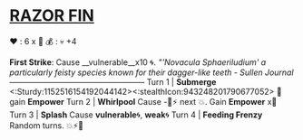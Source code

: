# [__**RAZOR FIN**__](<https://www.youtube.com/watch?v=8rx6wtvu-LM>)
❤️ : 6 x 👥
💰 : :skull:  +4

**First Strike**: Cause __vulnerable__x10 🌀.
*"'Novacula Sphaeriludium' a particularly feisty species known for their dagger-like teeth - Sullen Journal*
—————————————————
Turn 1  | **Submerge** <:Sturdy:1152516154192044142><:stealthIcon:943248201790677052> 🔀 gain __Empower__
Turn 2 | **Whirlpool** Cause -🎯⚡ next 💥. Gain __Empower__ x👥
Turn 3 | **Splash** Cause __vulnerable__🌀, __weak__🌀
Turn 4 | **Feeding Frenzy** Random turns. 💥⚡🚫
